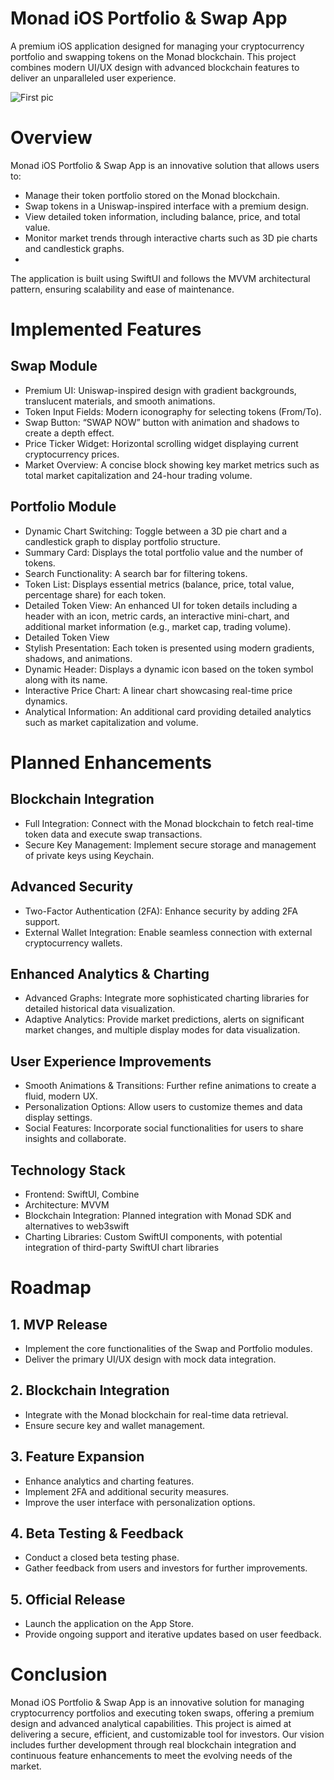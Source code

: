 # Monad iOS Portfolio & Swap App
A premium iOS application designed for managing your cryptocurrency portfolio and swapping tokens on the Monad blockchain. This project combines modern UI/UX design with advanced blockchain features to deliver an unparalleled user experience.

![First pic](https://postimg.cc/w34TN47H)

# Overview
Monad iOS Portfolio & Swap App is an innovative solution that allows users to:

- Manage their token portfolio stored on the Monad blockchain.
- Swap tokens in a Uniswap-inspired interface with a premium design.
- View detailed token information, including balance, price, and total value.
- Monitor market trends through interactive charts such as 3D pie charts and candlestick graphs.
- 
The application is built using SwiftUI and follows the MVVM architectural pattern, ensuring scalability and ease of maintenance.

# Implemented Features

## Swap Module
- Premium UI: Uniswap-inspired design with gradient backgrounds, translucent materials, and smooth animations.
- Token Input Fields: Modern iconography for selecting tokens (From/To).
- Swap Button: “SWAP NOW” button with animation and shadows to create a depth effect.
- Price Ticker Widget: Horizontal scrolling widget displaying current cryptocurrency prices.
- Market Overview: A concise block showing key market metrics such as total market capitalization and 24-hour trading volume.

## Portfolio Module
- Dynamic Chart Switching: Toggle between a 3D pie chart and a candlestick graph to display portfolio structure.
- Summary Card: Displays the total portfolio value and the number of tokens.
- Search Functionality: A search bar for filtering tokens.
- Token List: Displays essential metrics (balance, price, total value, percentage share) for each token.
- Detailed Token View: An enhanced UI for token details including a header with an icon, metric cards, an interactive mini-chart, and additional market information (e.g., market cap, trading volume).
- Detailed Token View
- Stylish Presentation: Each token is presented using modern gradients, shadows, and animations.
- Dynamic Header: Displays a dynamic icon based on the token symbol along with its name.
- Interactive Price Chart: A linear chart showcasing real-time price dynamics.
- Analytical Information: An additional card providing detailed analytics such as market capitalization and volume.

# Planned Enhancements

## Blockchain Integration
  - Full Integration: Connect with the Monad blockchain to fetch real-time token data and execute swap transactions.
  - Secure Key Management: Implement secure storage and management of private keys using Keychain.

## Advanced Security
  - Two-Factor Authentication (2FA): Enhance security by adding 2FA support.
  - External Wallet Integration: Enable seamless connection with external cryptocurrency wallets.

## Enhanced Analytics & Charting
  - Advanced Graphs: Integrate more sophisticated charting libraries for detailed historical data visualization.
  - Adaptive Analytics: Provide market predictions, alerts on significant market changes, and multiple display modes for data visualization.

## User Experience Improvements
  - Smooth Animations & Transitions: Further refine animations to create a fluid, modern UX.
  - Personalization Options: Allow users to customize themes and data display settings.
  - Social Features: Incorporate social functionalities for users to share insights and collaborate.

## Technology Stack
  - Frontend: SwiftUI, Combine
  - Architecture: MVVM
  - Blockchain Integration: Planned integration with Monad SDK and alternatives to web3swift
  - Charting Libraries: Custom SwiftUI components, with potential integration of third-party SwiftUI chart libraries

# Roadmap

## 1. MVP Release
  - Implement the core functionalities of the Swap and Portfolio modules.
  - Deliver the primary UI/UX design with mock data integration.

## 2. Blockchain Integration
  - Integrate with the Monad blockchain for real-time data retrieval.
  - Ensure secure key and wallet management.

## 3. Feature Expansion
  - Enhance analytics and charting features.
  - Implement 2FA and additional security measures.
  - Improve the user interface with personalization options.

## 4. Beta Testing & Feedback
  - Conduct a closed beta testing phase.
  - Gather feedback from users and investors for further improvements.

## 5. Official Release
  - Launch the application on the App Store.
  - Provide ongoing support and iterative updates based on user feedback.

# Conclusion

Monad iOS Portfolio & Swap App is an innovative solution for managing cryptocurrency portfolios and executing token swaps, offering a premium design and advanced analytical capabilities. This project is aimed at delivering a secure, efficient, and customizable tool for investors. Our vision includes further development through real blockchain integration and continuous feature enhancements to meet the evolving needs of the market.
